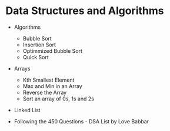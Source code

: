 # Data Structures and Algorithms

- Algorithms
  - Bubble Sort
  - Insertion Sort
  - Optimmized Bubble Sort
  - Quick Sort

- Arrays
  - Kth Smallest Element
  - Max and Min in an Array
  - Reverse the Array
  - Sort an array of 0s, 1s and 2s

- Linked List

- Following the 450 Questions - DSA List by Love Babbar
